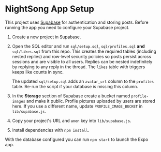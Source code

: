 # NightSong App Setup

This project uses [Supabase](https://supabase.com) for authentication and storing posts. Before running the app you need to configure your Supabase project.

1. Create a new project in Supabase.
2. Open the SQL editor and run `sql/setup.sql`, `sql/profiles.sql` **and** `sql/likes.sql` from this repo. This creates the required tables (including nested replies) and row‑level security policies so posts persist across sessions and are visible to all users. Replies can be nested indefinitely by replying to any reply in the thread. The `likes` table with triggers keeps like counts in sync.

   The updated `sql/setup.sql` adds an `avatar_url` column to the `profiles` table. Re-run the script if your database is missing this column.

3. In the **Storage** section of Supabase create a bucket named `profile-images` and make it public. Profile pictures uploaded by users are stored here. If you use a different name, update `PROFILE_IMAGE_BUCKET` in `lib/supabase.js`.

4. Copy your project's URL and `anon` key into `lib/supabase.js`.
5. Install dependencies with `npm install`.

With the database configured you can run `npm start` to launch the Expo app.
